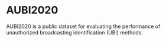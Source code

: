 # AUBI2020

AUBI2020 is a public dataset for evaluating the performance of unauthorized broadcasting identification (UBI) methods.
